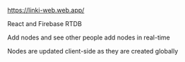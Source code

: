 https://linki-web.web.app/

React and Firebase RTDB

Add nodes and see other people add nodes in real-time

Nodes are updated client-side as they are created globally
